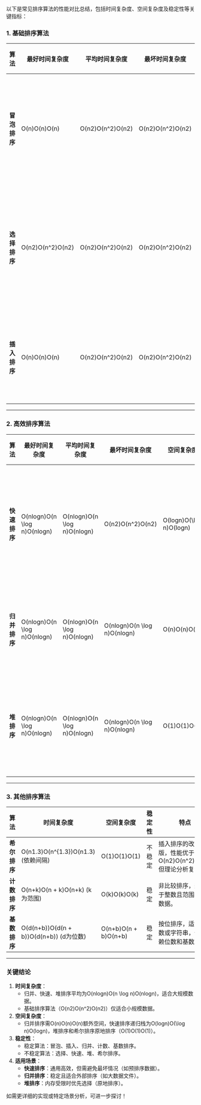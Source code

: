 以下是常见排序算法的性能对比总结，包括时间复杂度、空间复杂度及稳定性等关键指标：

### 1. **基础排序算法**

| 算法         | 最好时间复杂度   | 平均时间复杂度   | 最坏时间复杂度   | 空间复杂度   | 稳定性 | 特点                                                   |
| ------------ | ---------------- | ---------------- | ---------------- | ------------ | ------ | ------------------------------------------------------ |
| **冒泡排序** | O(n)O(n)O(n)     | O(n2)O(n^2)O(n2) | O(n2)O(n^2)O(n2) | O(1)O(1)O(1) | 稳定   | 简单但效率低，适合小规模数据或基本有序数据。           |
| **选择排序** | O(n2)O(n^2)O(n2) | O(n2)O(n^2)O(n2) | O(n2)O(n^2)O(n2) | O(1)O(1)O(1) | 不稳定 | 每次选择未排序部分的最小值，交换次数少但比较次数固定。 |
| **插入排序** | O(n)O(n)O(n)     | O(n2)O(n^2)O(n2) | O(n2)O(n^2)O(n2) | O(1)O(1)O(1) | 稳定   | 对部分有序数据高效，小规模数据表现优。                 |

------

### 2. **高效排序算法**

| 算法         | 最好时间复杂度              | 平均时间复杂度              | 最坏时间复杂度              | 空间复杂度              | 稳定性 | 特点                                             |
| ------------ | --------------------------- | --------------------------- | --------------------------- | ----------------------- | ------ | ------------------------------------------------ |
| **快速排序** | O(nlog⁡n)O(n \log n)O(nlogn) | O(nlog⁡n)O(n \log n)O(nlogn) | O(n2)O(n^2)O(n2)            | O(log⁡n)O(\log n)O(logn) | 不稳定 | 平均性能最优，但最坏情况（如已排序数据）效率低。 |
| **归并排序** | O(nlog⁡n)O(n \log n)O(nlogn) | O(nlog⁡n)O(n \log n)O(nlogn) | O(nlog⁡n)O(n \log n)O(nlogn) | O(n)O(n)O(n)            | 稳定   | 稳定且时间复杂度稳定，但需额外空间。             |
| **堆排序**   | O(nlog⁡n)O(n \log n)O(nlogn) | O(nlog⁡n)O(n \log n)O(nlogn) | O(nlog⁡n)O(n \log n)O(nlogn) | O(1)O(1)O(1)            | 不稳定 | 原地排序，适合大规模数据，但缓存不友好。         |

------

### 3. **其他排序算法**

| 算法         | 时间复杂度                              | 空间复杂度           | 稳定性 | 特点                                                       |
| ------------ | --------------------------------------- | -------------------- | ------ | ---------------------------------------------------------- |
| **希尔排序** | O(n1.3)O(n^{1.3})O(n1.3) (依赖间隔)     | O(1)O(1)O(1)         | 不稳定 | 插入排序的改进版，性能优于O(n2)O(n^2)O(n2)但理论分析复杂。 |
| **计数排序** | O(n+k)O(n + k)O(n+k) (k为范围)          | O(k)O(k)O(k)         | 稳定   | 非比较排序，适用于整数且范围小的数据。                     |
| **基数排序** | O(d(n+b))O(d(n + b))O(d(n+b)) (d为位数) | O(n+b)O(n + b)O(n+b) | 稳定   | 按位排序，适合整数或字符串，但依赖位数和基数。             |

------

### **关键结论**

1. **时间复杂度**：
   - 归并、快速、堆排序平均为O(nlog⁡n)O(n \log n)O(nlogn)，适合大规模数据。
   - 基础排序算法（O(n2)O(n^2)O(n2)）仅适合小规模数据。
2. **空间复杂度**：
   - 归并排序需O(n)O(n)O(n)额外空间，快速排序递归栈为O(log⁡n)O(\log n)O(logn)，堆排序和希尔排序原地排序（O(1)O(1)O(1)）。
3. **稳定性**：
   - 稳定算法：冒泡、插入、归并、计数、基数排序。
   - 不稳定算法：选择、快速、堆、希尔排序。
4. **适用场景**：
   - **快速排序**：通用高效，但需避免最坏情况（如预排序数据）。
   - **归并排序**：稳定且适合外部排序（如大数据文件）。
   - **堆排序**：内存受限时优先选择（原地排序）。

如需更详细的实现或特定场景分析，可进一步探讨！